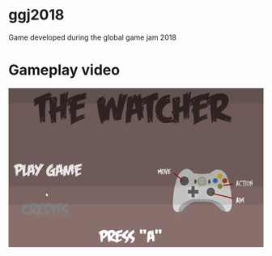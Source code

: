 # ggj2018
Game developed during the global game jam 2018

# Gameplay video

[![Gameplay Video](sample-gameplay.png)](https://youtu.be/Pd7tMe21I4g-Y "Gameplay")
